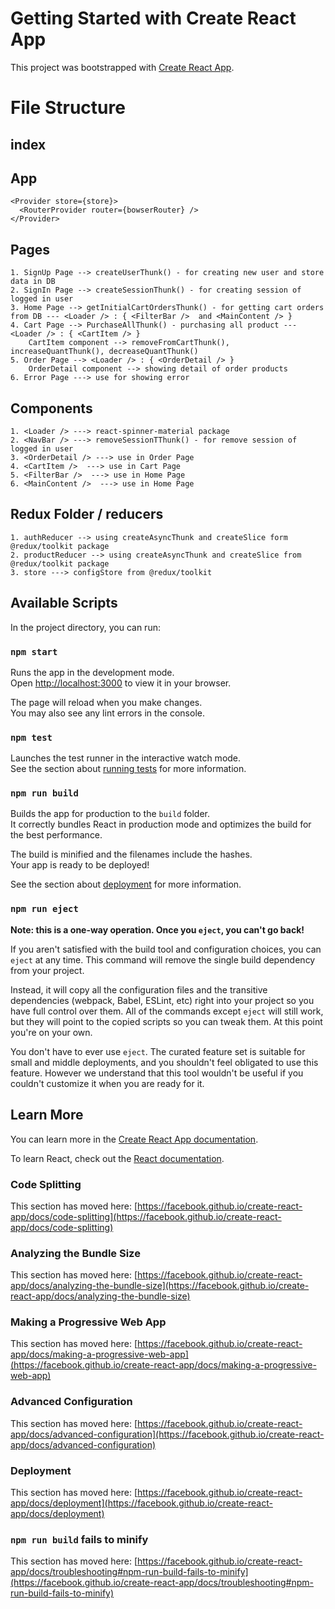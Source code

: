 # Getting Started with Create React App

This project was bootstrapped with [Create React App](https://github.com/facebook/create-react-app).

# File Structure
  ## index
  ## App
    <Provider store={store}>
      <RouterProvider router={bowserRouter} />
    </Provider>
  ## Pages
    1. SignUp Page --> createUserThunk() - for creating new user and store data in DB
    2. SignIn Page --> createSessionThunk() - for creating session of logged in user
    3. Home Page --> getInitialCartOrdersThunk() - for getting cart orders from DB --- <Loader /> : { <FilterBar />  and <MainContent /> }
    4. Cart Page --> PurchaseAllThunk() - purchasing all product --- <Loader /> : { <CartItem /> }
        CartItem component --> removeFromCartThunk(), increaseQuantThunk(), decreaseQuantThunk()
    5. Order Page --> <Loader /> : { <OrderDetail /> }
        OrderDetail component --> showing detail of order products
    6. Error Page ---> use for showing error

  ## Components
    1. <Loader /> ---> react-spinner-material package
    2. <NavBar /> ---> removeSessionTThunk() - for remove session of logged in user
    3. <OrderDetail /> ---> use in Order Page
    4. <CartItem />  ---> use in Cart Page
    5. <FilterBar />  ---> use in Home Page
    6. <MainContent />  ---> use in Home Page

  ## Redux Folder / reducers
    1. authReducer --> using createAsyncThunk and createSlice form @redux/toolkit package
    2. productReducer --> using createAsyncThunk and createSlice from @redux/toolkit package
    3. store ---> configStore from @redux/toolkit
    
    
    
    
    


## Available Scripts

In the project directory, you can run:

### `npm start`

Runs the app in the development mode.\
Open [http://localhost:3000](http://localhost:3000) to view it in your browser.

The page will reload when you make changes.\
You may also see any lint errors in the console.

### `npm test`

Launches the test runner in the interactive watch mode.\
See the section about [running tests](https://facebook.github.io/create-react-app/docs/running-tests) for more information.

### `npm run build`

Builds the app for production to the `build` folder.\
It correctly bundles React in production mode and optimizes the build for the best performance.

The build is minified and the filenames include the hashes.\
Your app is ready to be deployed!

See the section about [deployment](https://facebook.github.io/create-react-app/docs/deployment) for more information.

### `npm run eject`

**Note: this is a one-way operation. Once you `eject`, you can't go back!**

If you aren't satisfied with the build tool and configuration choices, you can `eject` at any time. This command will remove the single build dependency from your project.

Instead, it will copy all the configuration files and the transitive dependencies (webpack, Babel, ESLint, etc) right into your project so you have full control over them. All of the commands except `eject` will still work, but they will point to the copied scripts so you can tweak them. At this point you're on your own.

You don't have to ever use `eject`. The curated feature set is suitable for small and middle deployments, and you shouldn't feel obligated to use this feature. However we understand that this tool wouldn't be useful if you couldn't customize it when you are ready for it.

## Learn More

You can learn more in the [Create React App documentation](https://facebook.github.io/create-react-app/docs/getting-started).

To learn React, check out the [React documentation](https://reactjs.org/).

### Code Splitting

This section has moved here: [https://facebook.github.io/create-react-app/docs/code-splitting](https://facebook.github.io/create-react-app/docs/code-splitting)

### Analyzing the Bundle Size

This section has moved here: [https://facebook.github.io/create-react-app/docs/analyzing-the-bundle-size](https://facebook.github.io/create-react-app/docs/analyzing-the-bundle-size)

### Making a Progressive Web App

This section has moved here: [https://facebook.github.io/create-react-app/docs/making-a-progressive-web-app](https://facebook.github.io/create-react-app/docs/making-a-progressive-web-app)

### Advanced Configuration

This section has moved here: [https://facebook.github.io/create-react-app/docs/advanced-configuration](https://facebook.github.io/create-react-app/docs/advanced-configuration)

### Deployment

This section has moved here: [https://facebook.github.io/create-react-app/docs/deployment](https://facebook.github.io/create-react-app/docs/deployment)

### `npm run build` fails to minify

This section has moved here: [https://facebook.github.io/create-react-app/docs/troubleshooting#npm-run-build-fails-to-minify](https://facebook.github.io/create-react-app/docs/troubleshooting#npm-run-build-fails-to-minify)
